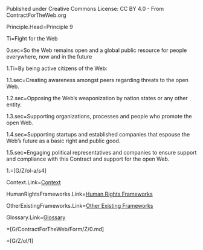 Published under Creative Commons License: CC BY 4.0 - From ContractForTheWeb.org

Principle.Head=Principle 9

Ti=Fight for the Web

0.sec=So the Web remains open and a global public resource for people everywhere, now and in the future

1.Ti=By being active citizens of the Web:

1.1.sec=Creating awareness amongst peers regarding threats to the open Web.

1.2.sec=Opposing the Web’s weaponization by nation states or any other entity.

1.3.sec=Supporting organizations, processes and people who promote the open Web.

1.4.sec=Supporting startups and established companies that espouse the Web’s future as a basic right and public good.

1.5.sec=Engaging political representatives and companies to ensure support and compliance with this Contract and support for the open Web.

1.=[G/Z/ol-a/s4]

Context.Link=<a href="https://contractfortheweb.org/principles/principles/principle-9-more-info/#section-1">Context</a>

HumanRightsFrameworks.Link=<a href="https://contractfortheweb.org/principles/principles/principle-9-more-info/#section-2">Human Rights Frameworks</a>

OtherExistingFrameworks.Link=<a href="https://contractfortheweb.org/principles/principles/principle-9-more-info/#section-3">Other Existing Frameworks</a>

Glossary.Link=<a href="https://contractfortheweb.org/principles/principles/principle-9-more-info/#section-4">Glossary</a>

=[G/ContractForTheWeb/Form/Z/0.md]

=[G/Z/ol/1]
